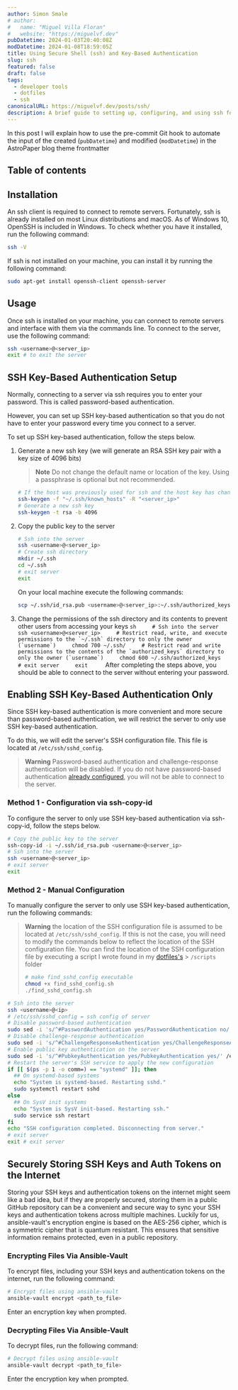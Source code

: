 ```yaml
---
author: Simon Smale
# author:
#   name: "Miguel Villa Floran"
#   website: "https://miguelvf.dev"
pubDatetime: 2024-01-03T20:40:08Z
modDatetime: 2024-01-08T18:59:05Z
title: Using Secure Shell (ssh) and Key-Based Authentication
slug: ssh
featured: false
draft: false
tags:
  - developer tools
  - dotfiles
  - ssh
canonicalURL: https://miguelvf.dev/posts/ssh/
description: A brief guide to setting up, configuring, and using ssh for secure remote access to servers.
---
```


In this post I will explain how to use the pre-commit Git hook to automate the input of the created (`pubDatetime`) and modified (`modDatetime`) in the AstroPaper blog theme frontmatter

## Table of contents

## Installation

An ssh client is required to connect to remote servers. Fortunately, ssh is already installed on most Linux distributions and macOS. As of Windows 10,  OpenSSH is included in Windows. To check whether you have
it installed, run the following command:

```sh
ssh -V
```

If ssh is not installed on your machine, you can install it by running the
following command:

```sh
sudo apt-get install openssh-client openssh-server
```

## Usage

Once ssh is installed on your machine, you can connect to remote servers and
interface with them via the commands line. To connect to the server, use the
following command:

```sh
ssh <username>@<server_ip>
exit # to exit the server
```

## SSH Key-Based Authentication Setup

Normally, connecting to a server via ssh requires you to enter your password.
This is called password-based authentication.

However, you can set up SSH key-based authentication so that you do not have to
enter your password every time you connect to a server.

To set up SSH key-based authentication, follow the steps below.

1. Generate a new ssh key (we will generate an RSA SSH key pair with a key size
   of 4096 bits)
   > **Note** Do not change the default name or location of the key. Using a
   > passphrase is optional but not recommended.
   ```sh
   # If the host was previously used for ssh and the host key has changed, remove the old host key
   ssh-keygen -f "~/.ssh/known_hosts" -R "<server_ip>"
   # Generate a new ssh key
   ssh-keygen -t rsa -b 4096
   ```
2. Copy the public key to the server
   ```sh
   # Ssh into the server
   ssh <username>@<server_ip>
   # Create ssh directory
   mkdir ~/.ssh
   cd ~/.ssh
   # exit server
   exit
   ```
   On your local machine execute the following commands:
   ```sh
   scp ~/.ssh/id_rsa.pub <username>@<server_ip>:~/.ssh/authorized_keys
   ```
3. Change the permissions of the ssh directory and its contents to prevent other
   users from accessing your keys
   ``sh     # Ssh into the server     ssh <username>@<server_ip>     # Restrict read, write, and execute permissions to the `~/.ssh` directory to only the owner (`username`)     chmod 700 ~/.ssh/     # Restrict read and write permissions to the contents of the `authorized_keys` directory to only the owner (`username`)     chmod 600 ~/.ssh/authorized_keys     # exit server     exit     ``
   After completing the steps above, you should be able to connect to the server
   without entering your password.

## Enabling SSH Key-Based Authentication Only

Since SSH key-based authentication is more convenient and more secure than
password-based authentication, we will restrict the server to only use SSH
key-based authentication.

To do this, we will edit the server's SSH configuration file. This file is
located at `/etc/ssh/sshd_config`.

> **Warning** Password-based authentication and challenge-response
> authentication will be disabled. If you do not have password-based
> authentication [already configured](#setting-up-ssh-key-based-authentication),
> you will not be able to connect to the server.

### Method 1 - Configuration via ssh-copy-id

To configure the server to only use SSH key-based authentication via
ssh-copy-id, follow the steps below.

```bash
# Copy the public key to the server
ssh-copy-id -i ~/.ssh/id_rsa.pub <username>@<server_ip>
# Ssh into the server
ssh <username>@<server_ip>
# exit server
exit
```

### Method 2 - Manual Configuration

To manually configure the server to only use SSH key-based authentication, run
the following commands:

> **Warning** the location of the SSH configuration file is assumed to be
> located at `/etc/ssh/sshd_config`. If this is not the case, you will need to
> modify the commands below to reflect the location of the SSH configuration
> file. You can find the location of the SSH configuration file by executing a
> script I wrote found in my [dotfiles's](https://github.com/Kaweees/dotfiles) >
> `/scripts` folder
>
> ```sh
> # make find_sshd_config executable
> chmod +x find_sshd_config.sh
> ./find_sshd_config.sh
> ```

```bash
# Ssh into the server
ssh <username>@<ip>
# /etc/ssh/sshd_config = ssh config of server
# Disable password-based authentication
sudo sed -i 's/^#PasswordAuthentication yes/PasswordAuthentication no/' /etc/ssh/sshd_config
# Disable challenge-response authentication
sudo sed -i 's/^#ChallengeResponseAuthentication yes/ChallengeResponseAuthentication no/' /etc/ssh/sshd_config
# Enable public key authentication on the server
sudo sed -i 's/^#PubkeyAuthentication yes/PubkeyAuthentication yes/' /etc/ssh/sshd_config
# Restart the server's SSH service to apply the new configuration
if [[ $(ps -p 1 -o comm=) == "systemd" ]]; then
  ## On systemd-based systems
  echo "System is systemd-based. Restarting sshd."
  sudo systemctl restart sshd
else
  ## On SysV init systems
  echo "System is SysV init-based. Restarting ssh."
  sudo service ssh restart
fi
echo "SSH configuration completed. Disconnecting from server."
# exit server
exit # exit server
```

## Securely Storing SSH Keys and Auth Tokens on the Internet

Storing your SSH keys and authentication tokens on the internet might seem like
a bad idea, but if they are properly secured, storing them in a public GitHub
repository can be a convenient and secure way to sync your SSH keys and
authentication tokens across multiple machines. Luckily for us, ansible-vault's
encryption engine is based on the AES-256 cipher, which is a symmetric cipher
that is quantum resistant. This ensures that sensitive information remains
protected, even in a public repository.

### Encrypting Files Via Ansible-Vault

To encrypt files, including your SSH keys and authentication tokens on the
internet, run the following command:

```sh
# Encrypt files using ansible-vault
ansible-vault encrypt <path_to_file>
```

Enter an encryption key when prompted.

### Decrypting Files Via Ansible-Vault

To decrypt files, run the following command:

```sh
# Decrypt files using ansible-vault
ansible-vault decrypt <path_to_file>
```

Enter the encryption key when prompted.
